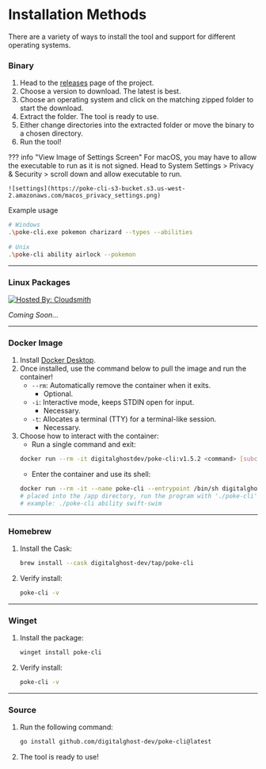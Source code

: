 # Installation Methods
There are a variety of ways to install the tool and support for different operating systems.

### Binary

1. Head to the [releases](https://github.com/digitalghost-dev/poke-cli/releases) page of the project.
2. Choose a version to download. The latest is best.
3. Choose an operating system and click on the matching zipped folder to start the download.
4. Extract the folder. The tool is ready to use.
5. Either change directories into the extracted folder or move the binary to a chosen directory.
6. Run the tool!

??? info "View Image of Settings Screen"
    For macOS, you may have to allow the executable to run as it is not signed. 
    Head to System Settings > Privacy & Security > scroll down and allow executable to run.

    ![settings](https://poke-cli-s3-bucket.s3.us-west-2.amazonaws.com/macos_privacy_settings.png)


Example usage
  ```bash
  # Windows
  .\poke-cli.exe pokemon charizard --types --abilities
   
  # Unix
  .\poke-cli ability airlock --pokemon
  ```

---

### Linux Packages
[![Hosted By: Cloudsmith](https://img.shields.io/badge/OSS%20hosting%20by-cloudsmith-blue?logo=cloudsmith&style=flat-square)](https://cloudsmith.com)

_Coming Soon..._

---

### Docker Image

1. Install [Docker Desktop](https://www.docker.com/products/docker-desktop/).
2. Once installed, use the command below to pull the image and run the container!
    * `--rm`: Automatically remove the container when it exits.
        * Optional.
    * `-i`: Interactive mode, keeps STDIN open for input.
        * Necessary.
    * `-t`: Allocates a terminal (TTY) for a terminal-like session.
        * Necessary.
3. Choose how to interact with the container:
    * Run a single command and exit:
    ```bash
    docker run --rm -it digitalghostdev/poke-cli:v1.5.2 <command> [subcommand] flag]
    ```
    * Enter the container and use its shell:
    ```bash
    docker run --rm -it --name poke-cli --entrypoint /bin/sh digitalghostdev/poke-cli:v1.5.2 -c "cd /app && exec sh"
   # placed into the /app directory, run the program with './poke-cli'
   # example: ./poke-cli ability swift-swim
    ```
   
---

### Homebrew
1. Install the Cask:
    ```bash
    brew install --cask digitalghost-dev/tap/poke-cli
    ````
2. Verify install:
    ```bash
    poke-cli -v
    ```
   
---

### Winget
1. Install the package:
    ```powershell
    winget install poke-cli
    ```

2. Verify install:
    ```bash
    poke-cli -v
    ```
   
---

### Source

1. Run the following command:
   ```bash
   go install github.com/digitalghost-dev/poke-cli@latest
   ```
2. The tool is ready to use!
